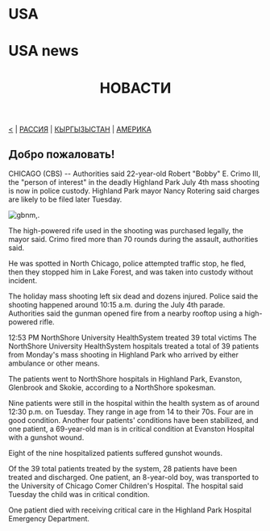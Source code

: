 # USA
<h1>USA news</h1>
</head> 
 <body>
  <header>
    <h1>НОВАСТИ</h1>
  </header>
  <nav><a href="https://maike1230.github.io/Russiannews/"><</a> | <a href="https://maike1230.github.io/Russiannews/">РАССИЯ</a> |
       <a href="https://maike1230.github.io/kyrgyzystan/">КЫРГЫЗЫСТАН</a> | <a href="https">АМЕРИКА</a></nav>
  <article>
    <h2>Добро пожаловать!</h2>
  </article>
 </body> 
   <p>CHICAGO (CBS) -- Authorities said 22-year-old Robert "Bobby" E. Crimo III, the "person of interest" in the deadly Highland Park July 4th mass shooting is now in police custody. Highland Park mayor Nancy Rotering said charges are likely to be filed later Tuesday. 
   
   ![gbnm,.](https://encrypted-tbn0.gstatic.com/images?q=tbn:ANd9GcTYwtgvcnNKkULBeNIBkdVjNWMimtbJHfxiPA&usqp=CAU)

The high-powered rife used in the shooting was purchased legally, the mayor said. Crimo fired more than 70 rounds during the assault, authorities said. 

He was spotted in North Chicago, police attempted traffic stop, he fled, then they stopped him in Lake Forest, and was taken into custody without incident.

The holiday mass shooting left six dead and dozens injured. Police said the shooting happened around 10:15 a.m. during the July 4th parade. Authorities said the gunman opened fire from a nearby rooftop using a high-powered rifle.

 12:53 PM
NorthShore University HealthSystem treated 39 total victims
The NorthShore University HealthSystem hospitals treated a total of 39 patients from Monday's mass shooting in Highland Park who arrived by either ambulance or other means.

The patients went to NorthShore hospitals in Highland Park, Evanston, Glenbrook and Skokie, according to a NorthShore spokesman.

Nine patients were still in the hospital within the health system as of around 12:30 p.m. on Tuesday. They range in age from 14 to their 70s. Four are in good condition. Another four patients' conditions have been stabilized, and one patient, a 69-year-old man is in critical condition at Evanston Hospital with a gunshot wound.

Eight of the nine hospitalized patients suffered gunshot wounds.

Of the 39 total patients treated by the system, 28 patients have been treated and discharged. One patient, an 8-year-old boy, was transported to the University of Chicago Comer Children's Hospital. The hospital said Tuesday the child was in critical condition.

One patient died with receiving critical care in the Highland Park Hospital Emergency Department.</p>
